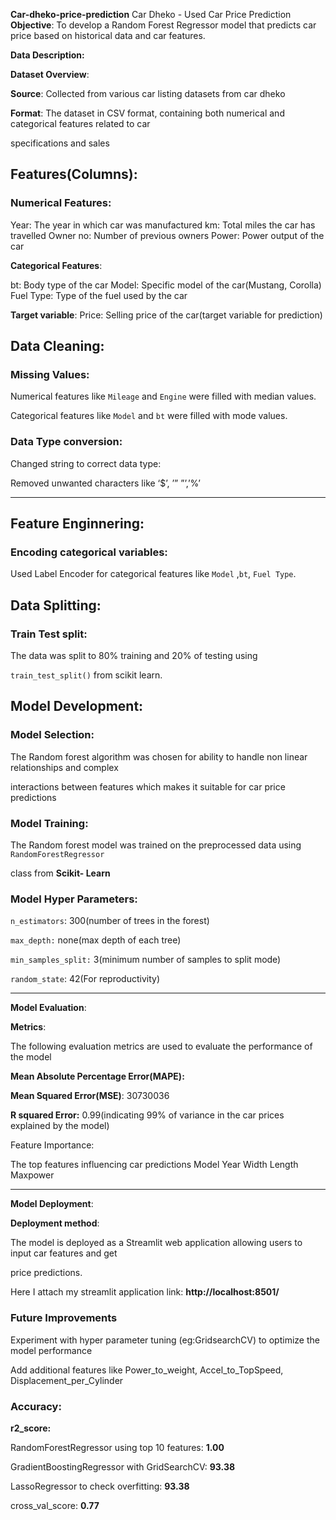 **Car-dheko-price-prediction**
Car Dheko - Used Car Price Prediction
**Objective**:
To develop a Random Forest Regressor model that  predicts car price based on historical data and car features.

**Data Description:**

**Dataset Overview**:

**Source**: Collected from various car listing datasets from car dheko

**Format**: The dataset in CSV format, containing both numerical and categorical features related to car 

specifications and sales

## Features(Columns):

### Numerical Features:

Year: The year in which car was manufactured
km:    Total miles the car has travelled
Owner no: Number of previous owners
Power: Power output of the car

**Categorical Features**:

bt: Body type of the car
Model: Specific model of the car(Mustang, Corolla)
Fuel Type: Type of the fuel used by  the car

**Target variable**:
Price: Selling price of the car(target variable for prediction)

## Data Cleaning:

### Missing Values:

Numerical features like `Mileage` and `Engine` were filled with median values.

Categorical features like `Model`  and `bt` were filled with mode values.

### **Data Type conversion:**

Changed string to correct data type:

Removed unwanted  characters like ‘$’, ’” ”’,’%’

---

## Feature Enginnering:

### Encoding categorical variables:

Used Label Encoder for categorical features like `Model` ,`bt`, `Fuel Type`.

## Data Splitting:

### Train Test split:

The data was split to 80% training  and  20% of  testing using 

`train_test_split()` from scikit learn.

## Model Development:

### Model Selection:

The Random forest  algorithm was chosen for ability to handle non linear relationships and complex

interactions between features which makes it suitable for car price predictions

### Model Training:

The  Random forest model was trained on the preprocessed  data using `RandomForestRegressor`

class from **Scikit- Learn**

### Model Hyper Parameters:

`n_estimators`:  300(number of trees in the forest)

`max_depth:` none(max depth of each tree)

`min_samples_split:` 3(minimum number of samples to split mode)

`random_state`: 42(For reproductivity)

---

**Model Evaluation**:

**Metrics**:

The following evaluation metrics are used to evaluate the performance of the model

**Mean Absolute Percentage Error(MAPE):** 

**Mean Squared Error(MSE)**: 30730036

**R squared Error:** 0.99(indicating 99% of variance in the car prices explained by the model)

Feature Importance:

The top features influencing car predictions
Model Year
Width
Length
Maxpower

---

**Model Deployment**:

**Deployment method**:

The model is deployed as a Streamlit web application  allowing users to input  car features and get

price predictions.

Here I attach my streamlit application link:  **http://localhost:8501/**

### Future Improvements

Experiment with hyper parameter tuning (eg:GridsearchCV) to optimize the model performance

Add additional features like  Power_to_weight, Accel_to_TopSpeed, Displacement_per_Cylinder

### Accuracy:

**r2_score:**

RandomForestRegressor  using top 10 features: **1.00**

GradientBoostingRegressor  with  GridSearchCV: **93.38**

LassoRegressor  to check overfitting: **93.38**

cross_val_score: **0.77**
